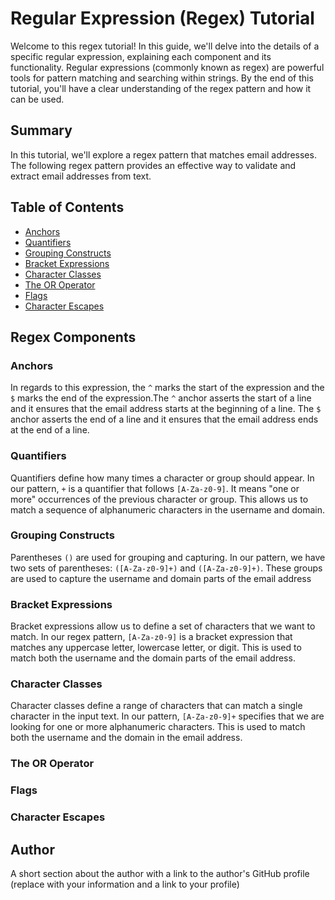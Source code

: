 # Regular Expression (Regex) Tutorial

Welcome to this regex tutorial! In this guide, we'll delve into the details of a specific regular expression, explaining each component and its functionality. Regular expressions (commonly known as regex) are powerful tools for pattern matching and searching within strings. By the end of this tutorial, you'll have a clear understanding of the regex pattern and how it can be used.


## Summary

In this tutorial, we'll explore a regex pattern that matches email addresses. The following regex pattern provides an effective way to validate and extract email addresses from text.

## Table of Contents

- [Anchors](#anchors)
- [Quantifiers](#quantifiers)
- [Grouping Constructs](#grouping-constructs)
- [Bracket Expressions](#bracket-expressions)
- [Character Classes](#character-classes)
- [The OR Operator](#the-or-operator)
- [Flags](#flags)
- [Character Escapes](#character-escapes)

## Regex Components

### Anchors
In regards to this expression, the `^` marks the start of the expression and the `$` marks the end of the expression.The `^` anchor asserts the start of a line and it ensures that the email address starts at the beginning of a line. The `$` anchor asserts the end of a line and it ensures that the email address ends at the end of a line.

### Quantifiers
Quantifiers define how many times a character or group should appear. In our pattern, `+` is a quantifier that follows `[A-Za-z0-9]`. It means "one or more" occurrences of the previous character or group. This allows us to match a sequence of alphanumeric characters in the username and domain.

### Grouping Constructs
Parentheses `()` are used for grouping and capturing. In our pattern, we have two sets of parentheses: `([A-Za-z0-9]+)` and `([A-Za-z0-9]+)`. These groups are used to capture the username and domain parts of the email address

### Bracket Expressions
Bracket expressions allow us to define a set of characters that we want to match. In our regex pattern, `[A-Za-z0-9]` is a bracket expression that matches any uppercase letter, lowercase letter, or digit. This is used to match both the username and the domain parts of the email address.

### Character Classes
Character classes define a range of characters that can match a single character in the input text. In our pattern, `[A-Za-z0-9]+` specifies that we are looking for one or more alphanumeric characters. This is used to match both the username and the domain in the email address.

### The OR Operator

### Flags

### Character Escapes

## Author

A short section about the author with a link to the author's GitHub profile (replace with your information and a link to your profile)
